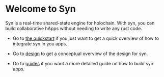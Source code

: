 # Welcome to Syn

Syn is a real-time shared-state engine for holochain. With syn, you can build collaborative hApps without needing to write any rust code.

- Go to [the quickstart](/quickstart) if you just want to get a quick overview of how to integrate syn in you apps.

- Go to [design](/design) to get a conceptual overview of the design for syn.

- Go to [guides](/guides/setup) if you want a more detailed guide on how to build syn apps.
